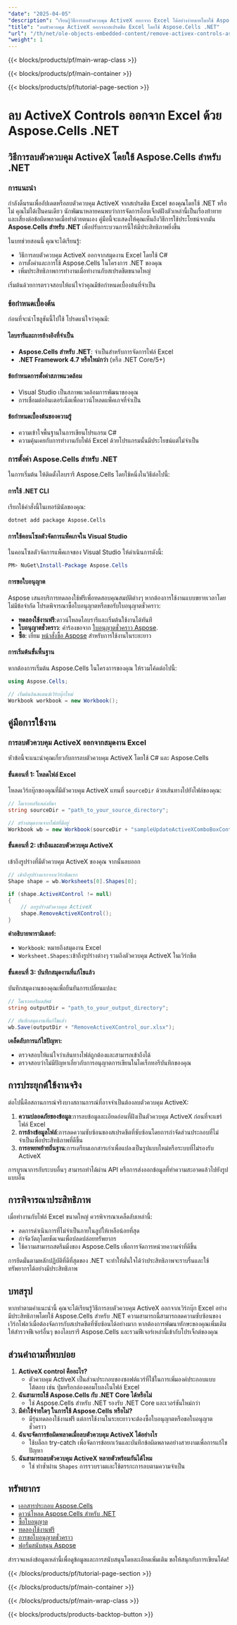 ```yaml
---
"date": "2025-04-05"
"description": "เรียนรู้วิธีการลบตัวควบคุม ActiveX ออกจาก Excel ได้อย่างง่ายดายโดยใช้ Aspose.Cells สำหรับ .NET ทำตามคำแนะนำทีละขั้นตอนนี้พร้อมตัวอย่างโค้ด C#"
"title": "ลบตัวควบคุม ActiveX ออกจากสเปรดชีต Excel โดยใช้ Aspose.Cells .NET"
"url": "/th/net/ole-objects-embedded-content/remove-activex-controls-aspose-cells-net/"
"weight": 1
---
```


{{< blocks/products/pf/main-wrap-class >}}

{{< blocks/products/pf/main-container >}}

{{< blocks/products/pf/tutorial-page-section >}}


# ลบ ActiveX Controls ออกจาก Excel ด้วย Aspose.Cells .NET

## วิธีการลบตัวควบคุม ActiveX โดยใช้ Aspose.Cells สำหรับ .NET

### การแนะนำ

กำลังดิ้นรนเพื่ออัปเดตหรือลบตัวควบคุม ActiveX จากสเปรดชีต Excel ของคุณโดยใช้ .NET หรือไม่ คุณไม่ได้เป็นคนเดียว นักพัฒนาหลายคนพบว่าการจัดการอ็อบเจ็กต์ฝังตัวเหล่านี้เป็นเรื่องท้าทายและเสี่ยงต่อข้อผิดพลาดเมื่อทำด้วยตนเอง คู่มือนี้จะแสดงให้คุณเห็นถึงวิธีการใช้ประโยชน์จากมัน **Aspose.Cells สำหรับ .NET** เพื่อปรับกระบวนการนี้ให้มีประสิทธิภาพยิ่งขึ้น

ในบทช่วยสอนนี้ คุณจะได้เรียนรู้:
- วิธีการลบตัวควบคุม ActiveX ออกจากสมุดงาน Excel โดยใช้ C#
- การตั้งค่าและการใช้ Aspose.Cells ในโครงการ .NET ของคุณ
- เพิ่มประสิทธิภาพการทำงานเมื่อทำงานกับสเปรดชีตขนาดใหญ่

เริ่มต้นด้วยการตรวจสอบให้แน่ใจว่าคุณมีข้อกำหนดเบื้องต้นที่จำเป็น

### ข้อกำหนดเบื้องต้น
ก่อนที่จะนำโซลูชันนี้ไปใช้ โปรดแน่ใจว่าคุณมี:

#### ไลบรารีและการอ้างอิงที่จำเป็น
- **Aspose.Cells สำหรับ .NET**: จำเป็นสำหรับการจัดการไฟล์ Excel
- **.NET Framework 4.7 หรือใหม่กว่า** (หรือ .NET Core/5+)

#### ข้อกำหนดการตั้งค่าสภาพแวดล้อม
- Visual Studio เป็นสภาพแวดล้อมการพัฒนาของคุณ
- การเชื่อมต่ออินเตอร์เน็ตเพื่อดาวน์โหลดแพ็คเกจที่จำเป็น

#### ข้อกำหนดเบื้องต้นของความรู้
- ความเข้าใจพื้นฐานในการเขียนโปรแกรม C#
- ความคุ้นเคยกับการทำงานกับไฟล์ Excel ด้วยโปรแกรมนั้นมีประโยชน์แต่ไม่จำเป็น

### การตั้งค่า Aspose.Cells สำหรับ .NET
ในการเริ่มต้น ให้ติดตั้งไลบรารี Aspose.Cells โดยใช้หนึ่งในวิธีต่อไปนี้:

#### การใช้ .NET CLI
เรียกใช้คำสั่งนี้ในเทอร์มินัลของคุณ:
```bash
dotnet add package Aspose.Cells
```

#### การใช้คอนโซลตัวจัดการแพ็คเกจใน Visual Studio
ในคอนโซลตัวจัดการแพ็คเกจของ Visual Studio ให้ดำเนินการดังนี้:
```powershell
PM> NuGet\Install-Package Aspose.Cells
```

#### การขอใบอนุญาต
Aspose เสนอบริการทดลองใช้ฟรีเพื่อทดสอบคุณสมบัติต่างๆ หากต้องการใช้งานแบบขยายเวลาโดยไม่มีข้อจำกัด โปรดพิจารณาซื้อใบอนุญาตหรือขอรับใบอนุญาตชั่วคราว:
- **ทดลองใช้งานฟรี**:ดาวน์โหลดไลบรารีและเริ่มต้นใช้งานได้ทันที
- **ใบอนุญาตชั่วคราว**: คำร้องขอจาก [ใบอนุญาตชั่วคราว Aspose](https://purchase-aspose.com/temporary-license/).
- **ซื้อ**: เยี่ยม [หน้าสั่งซื้อ Aspose](https://purchase.aspose.com/buy) สำหรับการใช้งานในระยะยาว

#### การเริ่มต้นขั้นพื้นฐาน
หากต้องการเริ่มต้น Aspose.Cells ในโครงการของคุณ ให้รวมโค้ดต่อไปนี้:
```csharp
using Aspose.Cells;

// เริ่มต้นอินสแตนซ์เวิร์กบุ๊กใหม่
Workbook workbook = new Workbook();
```

## คู่มือการใช้งาน

### การลบตัวควบคุม ActiveX ออกจากสมุดงาน Excel
หัวข้อนี้จะแนะนำคุณเกี่ยวกับการลบตัวควบคุม ActiveX โดยใช้ C# และ Aspose.Cells

#### ขั้นตอนที่ 1: โหลดไฟล์ Excel
โหลดเวิร์กบุ๊กของคุณที่มีตัวควบคุม ActiveX แทนที่ `sourceDir` ด้วยเส้นทางไปยังไฟล์ของคุณ:
```csharp
// ไดเรกทอรีแหล่งที่มา
string sourceDir = "path_to_your_source_directory";

// สร้างสมุดงานจากไฟล์ที่มีอยู่
Workbook wb = new Workbook(sourceDir + "sampleUpdateActiveXComboBoxControl.xlsx");
```

#### ขั้นตอนที่ 2: เข้าถึงและลบตัวควบคุม ActiveX
เข้าถึงรูปร่างที่มีตัวควบคุม ActiveX ของคุณ จากนั้นลบออก
```csharp
// เข้าถึงรูปร่างแรกจากเวิร์กชีตแรก
Shape shape = wb.Worksheets[0].Shapes[0];

if (shape.ActiveXControl != null)
{
    // ลบรูปร่างตัวควบคุม ActiveX
    shape.RemoveActiveXControl();
}
```
**คำอธิบายพารามิเตอร์:**
- `Workbook`: หมายถึงสมุดงาน Excel
- `Worksheet.Shapes`:เข้าถึงรูปร่างต่างๆ รวมถึงตัวควบคุม ActiveX ในเวิร์กชีต

#### ขั้นตอนที่ 3: บันทึกสมุดงานที่แก้ไขแล้ว
บันทึกสมุดงานของคุณเพื่อยืนยันการเปลี่ยนแปลง:
```csharp
// ไดเรกทอรีผลลัพธ์
string outputDir = "path_to_your_output_directory";

// บันทึกสมุดงานที่แก้ไขแล้ว
wb.Save(outputDir + "RemoveActiveXControl_our.xlsx");
```
**เคล็ดลับการแก้ไขปัญหา:**
- ตรวจสอบให้แน่ใจว่าเส้นทางไฟล์ถูกต้องและสามารถเข้าถึงได้
- ตรวจสอบว่าไม่มีปัญหาเกี่ยวกับการอนุญาตการเขียนในไดเร็กทอรีบันทึกของคุณ

## การประยุกต์ใช้งานจริง
ต่อไปนี้คือสถานการณ์จริงบางสถานการณ์ที่อาจจำเป็นต้องลบตัวควบคุม ActiveX:
1. **ความปลอดภัยของข้อมูล**:การลบข้อมูลละเอียดอ่อนที่ฝังเป็นตัวควบคุม ActiveX ก่อนที่จะแชร์ไฟล์ Excel
2. **การล้างข้อมูลไฟล์**:การลดความซับซ้อนของสเปรดชีตที่ซับซ้อนโดยการกำจัดส่วนประกอบที่ไม่จำเป็นเพื่อประสิทธิภาพที่ดีขึ้น
3. **การอพยพย้ายถิ่นฐาน**:การเตรียมเอกสารเก่าเพื่อแปลงเป็นรูปแบบใหม่หรือระบบที่ไม่รองรับ ActiveX

การบูรณาการกับระบบอื่นๆ สามารถทำได้ผ่าน API หรือการส่งออกข้อมูลที่ทำความสะอาดแล้วไปยังรูปแบบอื่น

## การพิจารณาประสิทธิภาพ
เมื่อทำงานกับไฟล์ Excel ขนาดใหญ่ ควรพิจารณาเคล็ดลับเหล่านี้:
- ลดการดำเนินการที่ไม่จำเป็นภายในลูปให้เหลือน้อยที่สุด
- กำจัดวัตถุโดยชัดเจนเพื่อปลดปล่อยทรัพยากร
- ใช้ความสามารถสตรีมมิ่งของ Aspose.Cells เพื่อการจัดการหน่วยความจำที่ดีขึ้น

การยึดมั่นตามหลักปฏิบัติที่ดีที่สุดของ .NET จะทำให้มั่นใจได้ว่าประสิทธิภาพจะราบรื่นและใช้ทรัพยากรได้อย่างมีประสิทธิภาพ

## บทสรุป
หากทำตามคำแนะนำนี้ คุณจะได้เรียนรู้วิธีการลบตัวควบคุม ActiveX ออกจากเวิร์กบุ๊ก Excel อย่างมีประสิทธิภาพโดยใช้ Aspose.Cells สำหรับ .NET ความสามารถนี้สามารถลดความซับซ้อนของเวิร์กโฟลว์เมื่อต้องจัดการกับสเปรดชีตที่ซับซ้อนได้อย่างมาก หากต้องการพัฒนาทักษะของคุณเพิ่มเติม ให้สำรวจฟีเจอร์อื่นๆ ของไลบรารี Aspose.Cells และรวมฟีเจอร์เหล่านี้เข้ากับโปรเจ็กต์ของคุณ

## ส่วนคำถามที่พบบ่อย
1. **ActiveX control คืออะไร?**
   - ตัวควบคุม ActiveX เป็นส่วนประกอบของซอฟต์แวร์ที่ใช้ในการเพิ่มองค์ประกอบแบบโต้ตอบ เช่น ปุ่มหรือกล่องคอมโบลงในไฟล์ Excel
2. **ฉันสามารถใช้ Aspose.Cells กับ .NET Core ได้หรือไม่**
   - ใช่ Aspose.Cells สำหรับ .NET รองรับ .NET Core และเวอร์ชันใหม่กว่า
3. **มีค่าใช้จ่ายใดๆ ในการใช้ Aspose.Cells หรือไม่?**
   - มีรุ่นทดลองใช้งานฟรี แต่การใช้งานในระยะยาวจะต้องซื้อใบอนุญาตหรือขอใบอนุญาตชั่วคราว
4. **ฉันจะจัดการข้อผิดพลาดเมื่อลบตัวควบคุม ActiveX ได้อย่างไร**
   - ใช้บล็อก try-catch เพื่อจัดการข้อยกเว้นและบันทึกข้อผิดพลาดอย่างสวยงามเพื่อการแก้ไขปัญหา
5. **ฉันสามารถลบตัวควบคุม ActiveX หลายตัวพร้อมกันได้ไหม**
   - ใช่ ทำซ้ำผ่าน `Shapes` การรวบรวมและใช้ตรรกะการลบตามความจำเป็น

## ทรัพยากร
- [เอกสารประกอบ Aspose.Cells](https://reference.aspose.com/cells/net/)
- [ดาวน์โหลด Aspose.Cells สำหรับ .NET](https://releases.aspose.com/cells/net/)
- [ซื้อใบอนุญาต](https://purchase.aspose.com/buy)
- [ทดลองใช้งานฟรี](https://releases.aspose.com/cells/net/)
- [การขอใบอนุญาตชั่วคราว](https://purchase.aspose.com/temporary-license/)
- [ฟอรั่มสนับสนุน Aspose](https://forum.aspose.com/c/cells/9)

สำรวจแหล่งข้อมูลเหล่านี้เพื่อดูข้อมูลและการสนับสนุนโดยละเอียดเพิ่มเติม ขอให้สนุกกับการเขียนโค้ด!

{{< /blocks/products/pf/tutorial-page-section >}}

{{< /blocks/products/pf/main-container >}}

{{< /blocks/products/pf/main-wrap-class >}}

{{< blocks/products/products-backtop-button >}}